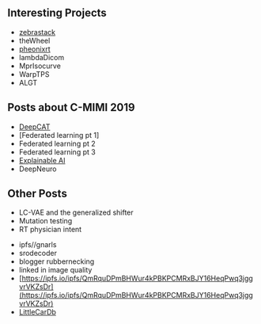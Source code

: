 ## Interesting Projects
- [zebrastack](https://github.com/dg1an3/zebrastack)
- theWheel
- [pheonixrt](https://github.com/dg1an3/pheonixrt/blob/master/README.md)
- lambdaDicom
- MprIsocurve
- WarpTPS
- ALGT

## Posts about C-MIMI 2019
- [DeepCAT](https://dg1an3.github.com/cmimi2019-worklist-triage)
- [Federated learning pt 1]
- Federated learning pt 2
- Federated learning pt 3
- [Explainable AI](https://dg1an3.github.com/cmimi2019-explainable-ai)
- DeepNeuro

## Other Posts
- LC-VAE and the generalized shifter
- Mutation testing
- RT physician intent

* ipfs//gnarls
* srodecoder
* blogger rubbernecking
* linked in image quality
* [https://ipfs.io/ipfs/QmRquDPmBHWur4kPBKPCMRxBJY16HeqPwq3jggvrVKZsDr](https://ipfs.io/ipfs/QmRquDPmBHWur4kPBKPCMRxBJY16HeqPwq3jggvrVKZsDr)
* [LittleCarDb](https://ipfs.io/ipfs/QmVq3NeyUqExsi2SrmF4G6YQ3maYMybDimispzV4VGXpu8)
